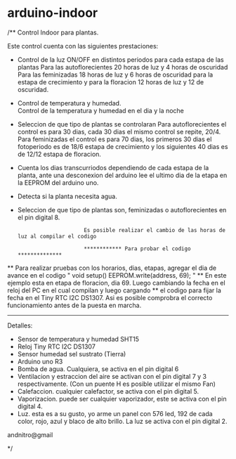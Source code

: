 arduino-indoor
==============


/**
              Control Indoor para plantas.

 Este control cuenta con las siguientes prestaciones:

 - Control de la luz ON/OFF en distintos periodos para cada estapa de las plantas
      Para las autoflorecientes 20 horas de luz y 4 horas de oscuridad
      Para las feminizadas 18 horas de luz y 6 horas de oscuridad para la estapa de crecimiento y para la floracion 12 horas de luz y 12 de oscuridad.
 - Control de temperatura y humedad.          
      Control de la temperatura y humedad en el dia y la noche
 - Seleccion de que tipo de plantas se controlaran
      Para autoflorecientes el control es para 30 dias, cada 30 dias el mismo control se repite, 20/4.
      Para feminizadas el control es para 70 dias, los primeros 30 dias el fotoperiodo es de 18/6 estapa de crecimiento y los siguientes 40 dias es de 12/12 estapa de floracion.
 - Cuenta los dias transcurriodos dependiendo de cada estapa de la planta, ante una desconexion del arduino lee el ultimo dia de la etapa en la EEPROM del arduino uno.
 - Detecta si la planta necesita agua.
 - Seleccion de que tipo de plantas son, feminizadas o autoflorecientes en el pin digital 8. 
 
                            Es posible realizar el cambio de las horas de luz al compilar el codigo 
 
                            ************ Para probar el codigo **************
 
 ** Para realizar pruebas con los horarios, dias, etapas, agregar el dia de avance en el codigo " void setup()       EEPROM.write(address, 69); " 
 ** En este ejemplo esta en etapa de floracion, dia 69.  Luego cambiando la fecha en el reloj del PC en el cual compilan y luego cargando 
 ** el codigo para fijar la fecha en el Tiny RTC I2C DS1307. Asi es posible comprobra el correcto funcionamiento antes de la puesta en marcha.
 
*****************************************************************************************************************************
 
Detalles:

  - Sensor de temperatura y humedad SHT15
  - Reloj Tiny RTC I2C DS1307
  - Sensor humedad sel sustrato (Tierra)
  - Arduino uno R3
  - Bomba de agua. Cualquiera, se activa en el pin digital 6
  - Ventilacion y estraccion del aire se activan con el pin digital 7 y 3 respectivamente. (Con un puente H es posible utilizar el mismo Fan)
  - Calefaccion. cualquier calefactor, se activa con el pin digital 5.
  - Vaporizacion. puede ser cualquier vaporizador, este se activa con el pin digital 4.
  - Luz. esta es a su gusto, yo arme un panel con 576 led, 192 de cada color, rojo, azul y blaco de alto brillo. La luz se activa con el pin digital 2.

 
 andnitro@gmail
 
 */
